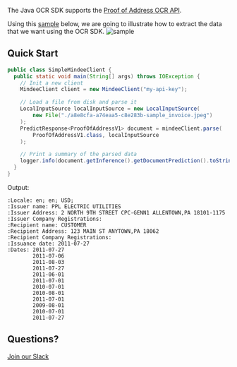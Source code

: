 The Java OCR SDK supports the [Proof of Address OCR API](https://developers.mindee.com/docs/proof-of-address-ocr).

Using this [sample](https://files.readme.io/a8e8cfa-a74eaa5-c8e283b-sample_invoice.jpeg) below,
we are going to illustrate how to extract the data that we want using the OCR SDK.
![sample](https://files.readme.io/a8e8cfa-a74eaa5-c8e283b-sample_invoice.jpeg)

## Quick Start
```java
public class SimpleMindeeClient {
  public static void main(String[] args) throws IOException {
    // Init a new client
    MindeeClient client = new MindeeClient("my-api-key");

    // Load a file from disk and parse it
    LocalInputSource localInputSource = new LocalInputSource(
        new File("./a8e8cfa-a74eaa5-c8e283b-sample_invoice.jpeg")
    );
    PredictResponse<ProofOfAddressV1> document = mindeeClient.parse(
        ProofOfAddressV1.class, localInputSource
    );

    // Print a summary of the parsed data
    logger.info(document.getInference().getDocumentPrediction().toString());
  }
}
```

Output:
```
:Locale: en; en; USD;
:Issuer name: PPL ELECTRIC UTILITIES
:Issuer Address: 2 NORTH 9TH STREET CPC-GENN1 ALLENTOWN,PA 18101-1175
:Issuer Company Registrations:
:Recipient name: CUSTOMER
:Recipient Address: 123 MAIN ST ANYTOWN,PA 18062
:Recipient Company Registrations:
:Issuance date: 2011-07-27
:Dates: 2011-07-27
        2011-07-06
        2011-08-03
        2011-07-27
        2011-06-01
        2011-07-01
        2010-07-01
        2010-08-01
        2011-07-01
        2009-08-01
        2010-07-01
        2011-07-27
```

## Questions?
[Join our Slack](https://join.slack.com/t/mindee-community/shared_invite/zt-2d0ds7dtz-DPAF81ZqTy20chsYpQBW5g)
